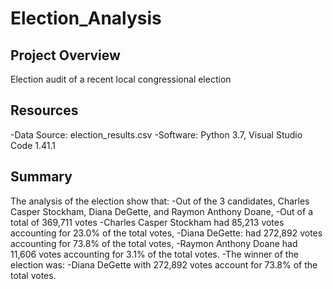 # Election_Analysis
## Project Overview
Election audit of a recent local congressional election

## Resources
-Data Source: election_results.csv
-Software: Python 3.7, Visual Studio Code 1.41.1

## Summary
The analysis of the election show that:
-Out of the 3 candidates, Charles Casper Stockham, Diana DeGette, and Raymon Anthony Doane,
  -Out of a total of 369,711 votes
    -Charles Casper Stockham had 85,213 votes accounting for 23.0% of the total votes,
    -Diana DeGette: had 272,892 votes accounting for 73.8% of the total votes,
    -Raymon Anthony Doane had 11,606 votes accounting for 3.1% of the total votes.
-The winner of the election was:
  -Diana DeGette with 272,892 votes account for 73.8% of the total votes.
